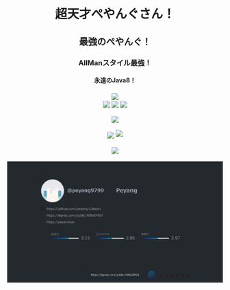 <h1 align="center">超天才ぺやんぐさん！</h1>
<h2 align="center">最強のぺやんぐ！</h2>
<h3 align="center">AllManスタイル最強！</h3>
<h4 align="center">永遠のJava8！</h4>
<p align="center">
  <a href="https://github.com/antonkomarev/github-profile-views-counter"><img align="center" src="https://komarev.com/ghpvc/?username=peyang-Celeron&style=flat-square"></a>
  <br>
  <a href="mailto:contact@mail.peya.tokyo"><img align="center" src="https://img.shields.io/static/v1?label=Contact&message=Mail&color=%23E45648&style=flat-square"></a>
  <img align="center" src="https://img.shields.io/static/v1?label=Discord&message=Peyang%230001&color=%237289DA&style=flat-square">
  <a href="https://twitter.com/peyang9799"><img align="center" src="https://img.shields.io/static/v1?label=Twitter&message=peyang9799&color=%231DA1F2&style=flat-square"></a>
  <br>
  <br>
  <a href="https://github.com/anuraghazra/github-readme-stats"><img align="center" src="https://github-readme-stats.vercel.app/api?username=peyang-Celeron&show_icons=true&theme=tokyonight_duo" height="200"></a>
  <br>
  <br>
  <a href="https://github.com/anuraghazra/github-readme-stats"><img align="center" src="https://github-readme-stats.vercel.app/api/top-langs?username=peyang-Celeron&show_icons=true&theme=tokyonight_duo&hide=shell" height="200"></a>
  <a href="https://github.com/DenverCoder1/github-readme-streak-stats"><img aligh="center" src="https://ghstreak.herokuapp.com/?user=peyang-Celeron&theme=tokyonight_duo" height=200></a>
  <br>
  <br>
  <a href="https://github.com/anuraghazra/github-readme-stats"><img align="center" src="https://github-readme-stats.vercel.app/api/pin/?username=P2P-Develop&repo=PeyangSuperbAntiCheat&theme=tokyonight_duo" height="200"></a>
  <br>
  <br>
  <a href="https://lapras.com/public/WNSZMG5"><img align="center" src="https://raw.githubusercontent.com/peyang-Celeron/peyang-Celeron/master/slide-summary.png"></a>
</p>
